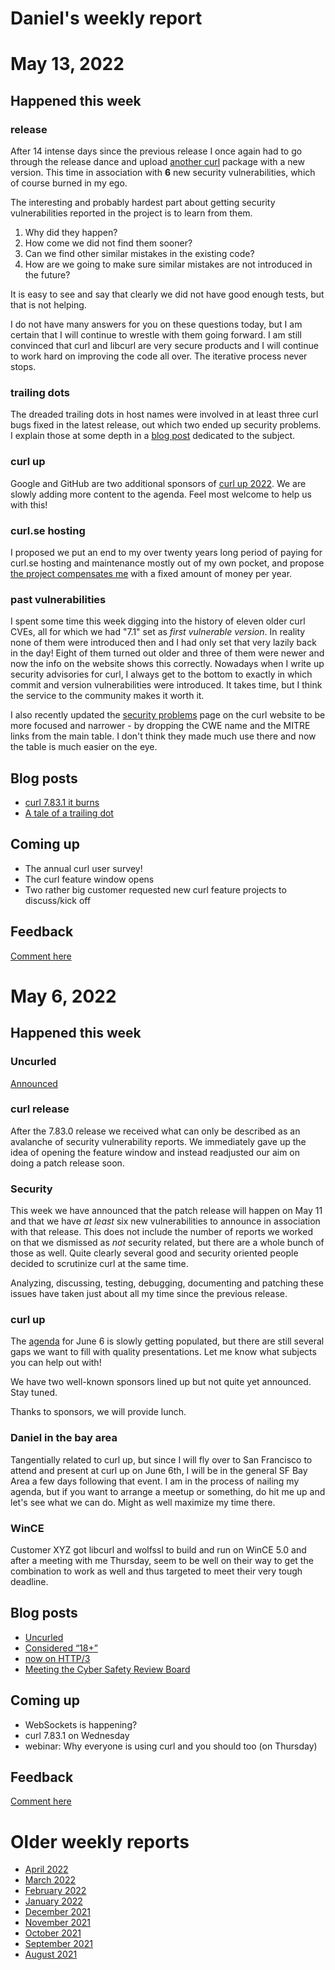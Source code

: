# Daniel's weekly report

# May 13, 2022

## Happened this week

### release

After 14 intense days since the previous release I once again had to go
through the release dance and upload [another
curl](https://daniel.haxx.se/blog/2022/05/11/curl-7-83-1-it-burns/) package
with a new version. This time in association with **6** new security
vulnerabilities, which of course burned in my ego.

The interesting and probably hardest part about getting security
vulnerabilities reported in the project is to learn from them.

1. Why did they happen?
2. How come we did not find them sooner?
3. Can we find other similar mistakes in the existing code?
4. How are we going to make sure similar mistakes are not introduced in the
   future?

It is easy to see and say that clearly we did not have good enough tests, but
that is not helping.

I do not have many answers for you on these questions today, but I am certain
that I will continue to wrestle with them going forward. I am still convinced
that curl and libcurl are very secure products and I will continue to work
hard on improving the code all over. The iterative process never stops.

### trailing dots

The dreaded trailing dots in host names were involved in at least three curl
bugs fixed in the latest release, out which two ended up security problems. I
explain those at some depth in a [blog
post](https://daniel.haxx.se/blog/2022/05/12/a-tale-of-a-trailing-dot/)
dedicated to the subject.

### curl up

Google and GitHub are two additional sponsors of [curl up 2022](https://github.com/curl/curl-up/wiki/2022). We are slowly adding more content to the agenda. Feel most welcome to help us with this!

### curl.se hosting

I proposed we put an end to my over twenty years long period of paying for curl.se hosting and maintenance mostly out of my own pocket, and propose [the project compensates me](https://curl.se/mail/lib-2022-05/0017.html) with a fixed amount of money per year.

### past vulnerabilities

I spent some time this week digging into the history of eleven older curl
CVEs, all for which we had "7.1" set as *first vulnerable version*. In reality
none of them were introduced then and I had only set that very lazily back in
the day! Eight of them turned out older and three of them were newer and now
the info on the website shows this correctly. Nowadays when I write up
security advisories for curl, I always get to the bottom to exactly in which
commit and version vulnerabilities were introduced. It takes time, but I think
the service to the community makes it worth it.

I also recently updated the [security
problems](https://curl.se/docs/security.html) page on the curl website to be
more focused and narrower - by dropping the CWE name and the MITRE links from
the main table. I don't think they made much use there and now the table is
much easier on the eye.

## Blog posts

- [curl 7.83.1 it burns](https://daniel.haxx.se/blog/2022/05/11/curl-7-83-1-it-burns/)
- [A tale of a trailing dot](https://daniel.haxx.se/blog/2022/05/12/a-tale-of-a-trailing-dot/)

## Coming up

- The annual curl user survey!
- The curl feature window opens
- Two rather big customer requested new curl feature projects to discuss/kick
  off

## Feedback

[Comment here](https://github.com/bagder/log/discussions)


# May 6, 2022

## Happened this week

### Uncurled

[Announced](https://un.curl.dev)

### curl release

After the 7.83.0 release we received what can only be described as an
avalanche of security vulnerability reports. We immediately gave up the idea
of opening the feature window and instead readjusted our aim on doing a patch
release soon.

### Security

This week we have announced that the patch release will happen on May 11 and
that we have *at least* six new vulnerabilities to announce in association with
that release. This does not include the number of reports we worked on that we
dismissed as *not* security related, but there are a whole bunch of those as
well. Quite clearly several good and security oriented people decided to
scrutinize curl at the same time.

Analyzing, discussing, testing, debugging, documenting and patching these
issues have taken just about all my time since the previous release.

### curl up

The [agenda](https://github.com/curl/curl-up/wiki/2022) for June 6 is slowly
getting populated, but there are still several gaps we want to fill with
quality presentations. Let me know what subjects you can help out with!

We have two well-known sponsors lined up but not quite yet announced. Stay
tuned.

Thanks to sponsors, we will provide lunch.

### Daniel in the bay area

Tangentially related to curl up, but since I will fly over to San Francisco to
attend and present at curl up on June 6th, I will be in the general SF Bay
Area a few days following that event. I am in the process of nailing my
agenda, but if you want to arrange a meetup or something, do hit me up and
let's see what we can do. Might as well maximize my time there.

### WinCE

Customer XYZ got libcurl and wolfssl to build and run on WinCE 5.0 and after a
meeting with me Thursday, seem to be well on their way to get the combination
to work as well and thus targeted to meet their very tough deadline.

## Blog posts

- [Uncurled](https://daniel.haxx.se/blog/2022/04/30/uncurled/)
- [Considered “18+”](https://daniel.haxx.se/blog/2022/05/02/considered-18/)
- [now on HTTP/3](https://daniel.haxx.se/blog/2022/05/02/now-on-http-3/)
- [Meeting the Cyber Safety Review Board](https://daniel.haxx.se/blog/2022/05/05/meeting-the-cyber-safety-review-board/)

## Coming up

- WebSockets is happening?
- curl 7.83.1 on Wednesday
- webinar: Why everyone is using curl and you should too (on Thursday)

## Feedback

[Comment here](https://github.com/bagder/log/discussions)

# Older weekly reports

- [April 2022](April-2022.md)
- [March 2022](March-2022.md)
- [February 2022](February-2022.md)
- [January 2022](January-2022.md)
- [December 2021](December-2021.md)
- [November 2021](November-2021.md)
- [October 2021](October-2021.md)
- [September 2021](September-2021.md)
- [August 2021](August-2021.md)

